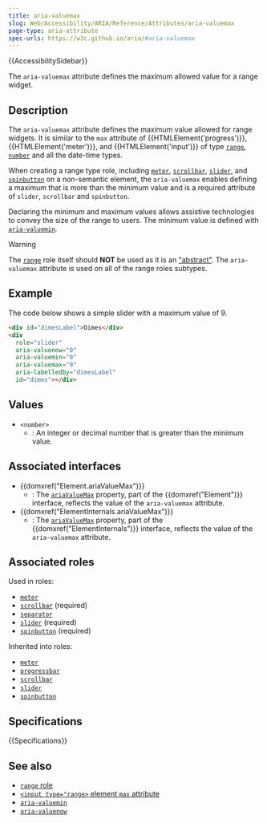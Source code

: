 ```yaml
---
title: aria-valuemax
slug: Web/Accessibility/ARIA/Reference/Attributes/aria-valuemax
page-type: aria-attribute
spec-urls: https://w3c.github.io/aria/#aria-valuemax
---
```


{{AccessibilitySidebar}}

The `aria-valuemax` attribute defines the maximum allowed value for a range widget.

## Description

The `aria-valuemax` attribute defines the maximum value allowed for range widgets. It is similar to the `max` attribute of {{HTMLElement('progress')}}, {{HTMLElement('meter')}}, and {{HTMLElement('input')}} of type [`range`](/en-US/docs/Web/HTML/Element/input/range), [`number`](/en-US/docs/Web/HTML/Element/input/number) and all the date-time types.

When creating a range type role, including [`meter`](/en-US/docs/Web/Accessibility/ARIA/Roles/meter_role), [`scrollbar`](/en-US/docs/Web/Accessibility/ARIA/Roles/scrollbar_role), [`slider`](/en-US/docs/Web/Accessibility/ARIA/Roles/slider_role), and [`spinbutton`](/en-US/docs/Web/Accessibility/ARIA/Roles/spinbutton_role) on a non-semantic element, the `aria-valuemax` enables defining a maximum that is more than the minimum value and is a required attribute of `slider`, `scrollbar` and `spinbutton`.

Declaring the minimum and maximum values allows assistive technologies to convey the size of the range to users. The minimum value is defined with [`aria-valuemin`](/en-US/docs/Web/Accessibility/ARIA/Reference/Attributes/aria-valuemin).

> [!WARNING]
> The [`range`](/en-US/docs/Web/Accessibility/ARIA/Roles/range_role) role itself should **NOT** be used as it is an ["abstract"](/en-US/docs/Web/Accessibility/ARIA/Roles#6._abstract_roles). The `aria-valuemax` attribute is used on all of the range roles subtypes.

## Example

The code below shows a simple slider with a maximum value of 9.

```html
<div id="dimesLabel">Dimes</div>
<div
  role="slider"
  aria-valuenow="0"
  aria-valuemin="0"
  aria-valuemax="9"
  aria-labelledby="dimesLabel"
  id="dimes"></div>
```

## Values

- `<number>`
  - : An integer or decimal number that is greater than the minimum value.

## Associated interfaces

- {{domxref("Element.ariaValueMax")}}
  - : The [`ariaValueMax`](/en-US/docs/Web/API/Element/ariaValueMax) property, part of the {{domxref("Element")}} interface, reflects the value of the `aria-valuemax` attribute.
- {{domxref("ElementInternals.ariaValueMax")}}
  - : The [`ariaValueMax`](/en-US/docs/Web/API/ElementInternals/ariaValueMax) property, part of the {{domxref("ElementInternals")}} interface, reflects the value of the `aria-valuemax` attribute.

## Associated roles

Used in roles:

- [`meter`](/en-US/docs/Web/Accessibility/ARIA/Roles/meter_role)
- [`scrollbar`](/en-US/docs/Web/Accessibility/ARIA/Roles/scrollbar_role) (required)
- [`separator`](/en-US/docs/Web/Accessibility/ARIA/Roles/separator_role)
- [`slider`](/en-US/docs/Web/Accessibility/ARIA/Roles/slider_role) (required)
- [`spinbutton`](/en-US/docs/Web/Accessibility/ARIA/Roles/spinbutton_role) (required)

Inherited into roles:

- [`meter`](/en-US/docs/Web/Accessibility/ARIA/Roles/meter_role)
- [`progressbar`](/en-US/docs/Web/Accessibility/ARIA/Roles/progressbar_role)
- [`scrollbar`](/en-US/docs/Web/Accessibility/ARIA/Roles/scrollbar_role)
- [`slider`](/en-US/docs/Web/Accessibility/ARIA/Roles/slider_role)
- [`spinbutton`](/en-US/docs/Web/Accessibility/ARIA/Roles/spinbutton_role)

## Specifications

{{Specifications}}

## See also

- [`range` role](/en-US/docs/Web/Accessibility/ARIA/Roles/range_role)
- [`<input type="range>` element `max` attribute](/en-US/docs/Web/HTML/Element/input/range#max)
- [`aria-valuemin`](/en-US/docs/Web/Accessibility/ARIA/Reference/Attributes/aria-valuemin)
- [`aria-valuenow`](/en-US/docs/Web/Accessibility/ARIA/Reference/Attributes/aria-valuenow)
